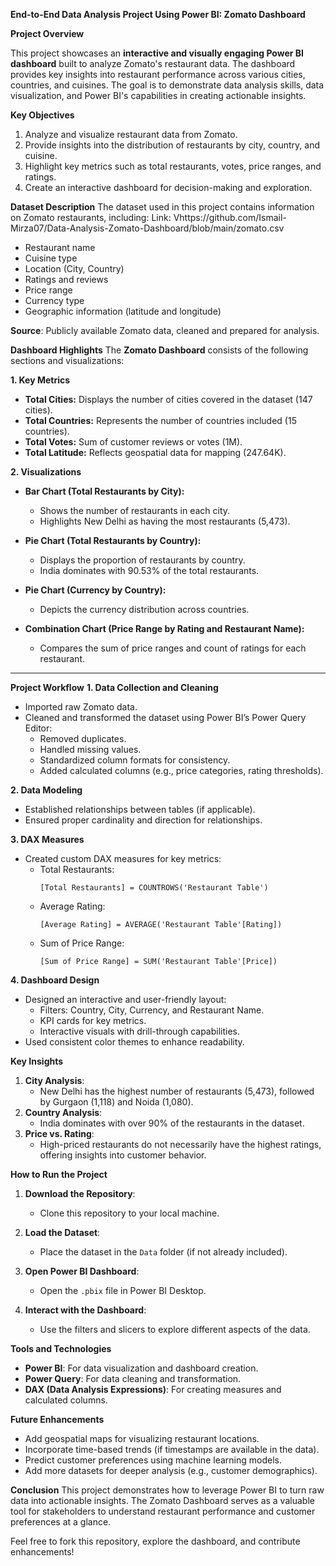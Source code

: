 **End-to-End Data Analysis Project Using Power BI: Zomato Dashboard**

**Project Overview**

This project showcases an **interactive and visually engaging Power BI dashboard** built to analyze Zomato's restaurant data. The dashboard provides key insights into restaurant performance across various cities, countries, and cuisines. The goal is to demonstrate data analysis skills, data visualization, and Power BI's capabilities in creating actionable insights.

**Key Objectives**
1. Analyze and visualize restaurant data from Zomato.
2. Provide insights into the distribution of restaurants by city, country, and cuisine.
3. Highlight key metrics such as total restaurants, votes, price ranges, and ratings.
4. Create an interactive dashboard for decision-making and exploration.

**Dataset Description**
The dataset used in this project contains information on Zomato restaurants, including:
Link: Vhttps://github.com/Ismail-Mirza07/Data-Analysis-Zomato-Dashboard/blob/main/zomato.csv
- Restaurant name
- Cuisine type
- Location (City, Country)
- Ratings and reviews
- Price range
- Currency type
- Geographic information (latitude and longitude)

**Source**: Publicly available Zomato data, cleaned and prepared for analysis.

**Dashboard Highlights**
The **Zomato Dashboard** consists of the following sections and visualizations:

**1. Key Metrics**
- **Total Cities:** Displays the number of cities covered in the dataset (147 cities).
- **Total Countries:** Represents the number of countries included (15 countries).
- **Total Votes:** Sum of customer reviews or votes (1M).
- **Total Latitude:** Reflects geospatial data for mapping (247.64K).

**2. Visualizations**
- **Bar Chart (Total Restaurants by City):**
  - Shows the number of restaurants in each city.
  - Highlights New Delhi as having the most restaurants (5,473).

- **Pie Chart (Total Restaurants by Country):**
  - Displays the proportion of restaurants by country.
  - India dominates with 90.53% of the total restaurants.

- **Pie Chart (Currency by Country):**
  - Depicts the currency distribution across countries.

- **Combination Chart (Price Range by Rating and Restaurant Name):**
  - Compares the sum of price ranges and count of ratings for each restaurant.

---

**Project Workflow**
**1. Data Collection and Cleaning**
- Imported raw Zomato data.
- Cleaned and transformed the dataset using Power BI’s Power Query Editor:
  - Removed duplicates.
  - Handled missing values.
  - Standardized column formats for consistency.
  - Added calculated columns (e.g., price categories, rating thresholds).

**2. Data Modeling**
- Established relationships between tables (if applicable).
- Ensured proper cardinality and direction for relationships.

**3. DAX Measures**
- Created custom DAX measures for key metrics:
  - Total Restaurants:
    ```DAX
    [Total Restaurants] = COUNTROWS('Restaurant Table')
    ```
  - Average Rating:
    ```DAX
    [Average Rating] = AVERAGE('Restaurant Table'[Rating])
    ```
  - Sum of Price Range:
    ```DAX
    [Sum of Price Range] = SUM('Restaurant Table'[Price])
    ```

**4. Dashboard Design**
- Designed an interactive and user-friendly layout:
  - Filters: Country, City, Currency, and Restaurant Name.
  - KPI cards for key metrics.
  - Interactive visuals with drill-through capabilities.
- Used consistent color themes to enhance readability.

**Key Insights**
1. **City Analysis**:
   - New Delhi has the highest number of restaurants (5,473), followed by Gurgaon (1,118) and Noida (1,080).
2. **Country Analysis**:
   - India dominates with over 90% of the restaurants in the dataset.
3. **Price vs. Rating**:
   - High-priced restaurants do not necessarily have the highest ratings, offering insights into customer behavior.

**How to Run the Project**
1. **Download the Repository**:
   - Clone this repository to your local machine.

2. **Load the Dataset**:
   - Place the dataset in the `Data` folder (if not already included).

3. **Open Power BI Dashboard**:
   - Open the `.pbix` file in Power BI Desktop.

4. **Interact with the Dashboard**:
   - Use the filters and slicers to explore different aspects of the data.

 **Tools and Technologies**
- **Power BI**: For data visualization and dashboard creation.
- **Power Query**: For data cleaning and transformation.
- **DAX (Data Analysis Expressions)**: For creating measures and calculated columns.

**Future Enhancements**
- Add geospatial maps for visualizing restaurant locations.
- Incorporate time-based trends (if timestamps are available in the data).
- Predict customer preferences using machine learning models.
- Add more datasets for deeper analysis (e.g., customer demographics).

**Conclusion**
This project demonstrates how to leverage Power BI to turn raw data into actionable insights. The Zomato Dashboard serves as a valuable tool for stakeholders to understand restaurant performance and customer preferences at a glance.

Feel free to fork this repository, explore the dashboard, and contribute enhancements!
